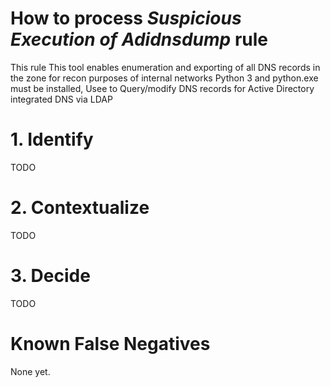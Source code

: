 # How to process *Suspicious Execution of Adidnsdump* rule
This rule This tool enables enumeration and exporting of all DNS records in the zone for recon purposes of internal networks Python 3 and python.exe must be installed,
Usee to Query/modify DNS records for Active Directory integrated DNS via LDAP

# 1. Identify
TODO

# 2. Contextualize
TODO

# 3. Decide
TODO

# Known False Negatives
None yet.
